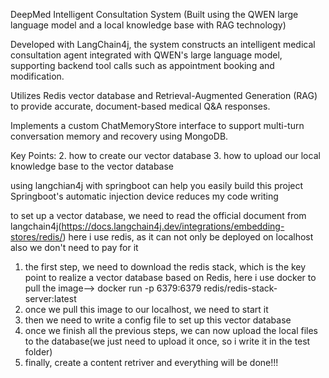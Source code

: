 DeepMed Intelligent Consultation System
(Built using the QWEN large language model and a local knowledge base with RAG technology)

Developed with LangChain4j, the system constructs an intelligent medical consultation agent integrated with QWEN's large language model, supporting backend tool calls such as appointment booking and modification.

Utilizes Redis vector database and Retrieval-Augmented Generation (RAG) to provide accurate, document-based medical Q&A responses.

Implements a custom ChatMemoryStore interface to support multi-turn conversation memory and recovery using MongoDB.


Key Points:
2. how to create our vector database
3. how to upload our local knowledge base to the vector database


using langchian4j with springboot can help you easily build this project 
Springboot's automatic injection device reduces my code writing



to set up a vector database, we need to read the official document from langchain4j(https://docs.langchain4j.dev/integrations/embedding-stores/redis/)
here i use redis, as it can not only be deployed on localhost also we don't need to pay for it

1. the first step, we need to download the redis stack, which is the key point to realize a vector database based on Redis, here i use docker to pull the image--> docker run -p 6379:6379 redis/redis-stack-server:latest
2. once we pull this image to our localhost, we need to start it
3. then we need to write a config file to set up this vector database
4. once we finish all the previous steps, we can now upload the local files to the database(we just need to upload it once, so i write it in the test folder)
5. finally, create a content retriver and everything will be done!!!
